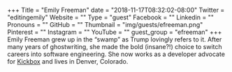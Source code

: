 +++
Title = "Emily Freeman"
date = "2018-11-17T08:32:02-08:00"
Twitter = "editingemily"
Website = ""
Type = "guest"
Facebook = ""
Linkedin = ""
Pronouns = ""
GitHub = ""
Thumbnail = "img/guests/efreeman.png"
Pinterest = ""
Instagram = ""
YouTube = ""
guest_group = "efreeman"
+++
Emily Freeman grew up in the “swamp” as Trump lovingly refers to it. After many years of ghostwriting, she made the bold (insane?!) choice to switch careers into software engineering. She now works as a developer advocate for [Kickbox](https://kickbox.com) and lives in Denver, Colorado.
